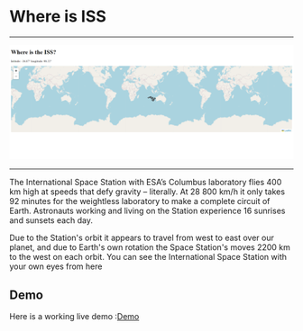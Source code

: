 # Where is ISS

---

![Page view](./ph1.png)

---

The International Space Station with ESA’s Columbus laboratory flies 400 km high at speeds that defy gravity – literally. At 28 800 km/h it only takes 92 minutes for the weightless laboratory to make a complete circuit of Earth. Astronauts working and living on the Station experience 16 sunrises and sunsets each day.

Due to the Station's orbit it appears to travel from west to east over our planet, and due to Earth's own rotation the Space Station's moves 2200 km to the west on each orbit. You can see the International Space Station with your own eyes from here

## Demo

Here is a working live demo :[Demo](https://asiyegokalp.github.io/where-is-ISS/)
